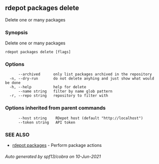 ## rdepot packages delete

Delete one or many packages

### Synopsis

Delete one or many packages

```
rdepot packages delete [flags]
```

### Options

```
      --archived      only list packages archived in the repository
  -n, --dry-run       do not delete anyhing and just show what would be done
  -h, --help          help for delete
      --name string   filter by name glob pattern
  -r, --repo string   repository to filter with
```

### Options inherited from parent commands

```
      --host string    RDepot host (default "http://localhost")
      --token string   API token
```

### SEE ALSO

* [rdepot packages](rdepot_packages.md)	 - Perform package actions

###### Auto generated by spf13/cobra on 10-Jun-2021
